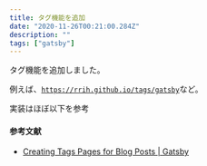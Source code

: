 ```yaml
---
title: タグ機能を追加
date: "2020-11-26T00:21:00.284Z"
description: ""
tags: ["gatsby"]
---
```


タグ機能を追加しました。

例えば、[`https://rrih.github.io/tags/gatsby`](/tags/gatsby)など。

実装はほぼ以下を参考

#### 参考文献
- [Creating Tags Pages for Blog Posts | Gatsby](https://www.gatsbyjs.com/docs/adding-tags-and-categories-to-blog-posts/)